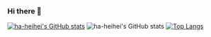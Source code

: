 ### Hi there 👋

<!--
**ha-heihei/ha-heihei** is a ✨ _special_ ✨ repository because its `README.md` (this file) appears on your GitHub profile.

Here are some ideas to get you started:

- 🔭 I’m currently working on ...
- 🌱 I’m currently learning ...
- 👯 I’m looking to collaborate on ...
- 🤔 I’m looking for help with ...
- 💬 Ask me about ...
- 📫 How to reach me: ...
- 😄 Pronouns: ...
- ⚡ Fun fact: ...
-->

[![ha-heihei's GitHub stats](https://github-readme-stats.vercel.app/api?username=ha-heihei)](https://github.com/anuraghazra/github-readme-stats)
![ha-heihei's GitHub stats](https://github-readme-stats.vercel.app/api?username=ha-heihei&show_icons=true&theme=radical)
[![Top Langs](https://github-readme-stats.vercel.app/api/top-langs/?username=ha-heihei&layout=compact)](https://github.com/anuraghazra/github-readme-stats)



